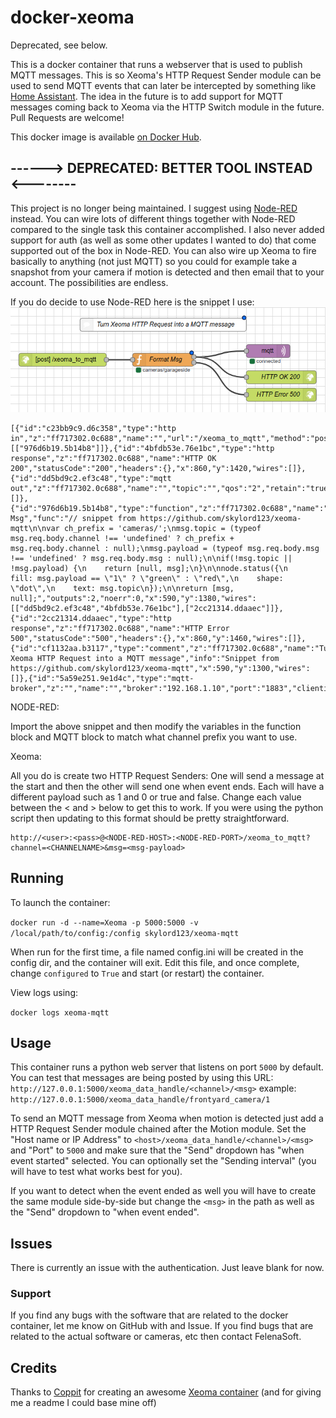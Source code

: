 # docker-xeoma

Deprecated, see below.

This is a docker container that runs a webserver that is used to publish MQTT messages. This is so Xeoma's HTTP Request Sender module can be used to send MQTT events that can later be intercepted by something like [Home Assistant](https://home-assistant.io/). The idea in the future is to add support for MQTT messages coming back to Xeoma via the HTTP Switch module in the future. Pull Requests are welcome!

This docker image is available [on Docker Hub](https://hub.docker.com/r/skylord123/xeoma-mqtt).

## ------> DEPRECATED: BETTER TOOL INSTEAD <--------

This project is no longer being maintained. I suggest using [Node-RED](https://nodered.org/) instead. You can wire lots of different things together with Node-RED compared to the single task this container accomplished. I also never added support for auth (as well as some other updates I wanted to do) that come supported out of the box in Node-RED. You can also wire up Xeoma to fire basically to anything (not just MQTT) so you could for example take a snapshot from your camera if motion is detected and then email that to your account. The possibilities are endless.

If you do decide to use Node-RED here is the snippet I use:
![Node-RED Xeoma MQTT Snapshot](xeoma-mqtt-snapshot.png)
```
[{"id":"c23bb9c9.d6c358","type":"http in","z":"ff717302.0c688","name":"","url":"/xeoma_to_mqtt","method":"post","upload":false,"swaggerDoc":"","x":360,"y":1380,"wires":[["976d6b19.5b14b8"]]},{"id":"4bfdb53e.76e1bc","type":"http response","z":"ff717302.0c688","name":"HTTP OK 200","statusCode":"200","headers":{},"x":860,"y":1420,"wires":[]},{"id":"dd5bd9c2.ef3c48","type":"mqtt out","z":"ff717302.0c688","name":"","topic":"","qos":"2","retain":"true","broker":"5a59e251.9e1d4c","x":830,"y":1360,"wires":[]},{"id":"976d6b19.5b14b8","type":"function","z":"ff717302.0c688","name":"Format Msg","func":"// snippet from https://github.com/skylord123/xeoma-mqtt\n\nvar ch_prefix = 'cameras/';\nmsg.topic = (typeof msg.req.body.channel !== 'undefined' ? ch_prefix + msg.req.body.channel : null);\nmsg.payload = (typeof msg.req.body.msg !== 'undefined' ? msg.req.body.msg : null);\n\nif(!msg.topic || !msg.payload) {\n    return [null, msg];\n}\n\nnode.status({\n    fill: msg.payload == \"1\" ? \"green\" : \"red\",\n    shape: \"dot\",\n    text: msg.topic\n});\n\nreturn [msg, null];","outputs":2,"noerr":0,"x":590,"y":1380,"wires":[["dd5bd9c2.ef3c48","4bfdb53e.76e1bc"],["2cc21314.ddaaec"]]},{"id":"2cc21314.ddaaec","type":"http response","z":"ff717302.0c688","name":"HTTP Error 500","statusCode":"500","headers":{},"x":860,"y":1460,"wires":[]},{"id":"cf1132aa.b3117","type":"comment","z":"ff717302.0c688","name":"Turn Xeoma HTTP Request into a MQTT message","info":"Snippet from https://github.com/skylord123/xeoma-mqtt","x":590,"y":1300,"wires":[]},{"id":"5a59e251.9e1d4c","type":"mqtt-broker","z":"","name":"","broker":"192.168.1.10","port":"1883","clientid":"","usetls":false,"compatmode":true,"keepalive":"60","cleansession":true,"birthTopic":"","birthQos":"0","birthPayload":"","willTopic":"","willQos":"0","willPayload":""}]
```
NODE-RED:

Import the above snippet and then modify the variables in the function block and MQTT block to match what channel prefix you want to use.

Xeoma:

All you do is create two HTTP Request Senders: One will send a message at the start and then the other will send one when event ends. Each will have a different payload such as 1 and 0 or true and false. Change each value between the < and > below to get this to work. If you were using the python script then updating to this format should be pretty straightforward.
```
http://<user>:<pass>@<NODE-RED-HOST>:<NODE-RED-PORT>/xeoma_to_mqtt?channel=<CHANNELNAME>&msg=<msg-payload>
```


## Running

To launch the container:

`docker run -d --name=Xeoma -p 5000:5000 -v /local/path/to/config:/config skylord123/xeoma-mqtt`

When run for the first time, a file named config.ini will be created in the config dir, and the container will exit. Edit this file, and once complete, change `configured` to `True` and start (or restart) the container.

View logs using:

`docker logs xeoma-mqtt`

## Usage

This container runs a python web server that listens on port `5000` by default. You can test that messages are being posted by using this URL:
`http://127.0.0.1:5000/xeoma_data_handle/<channel>/<msg>`
example:
`http://127.0.0.1:5000/xeoma_data_handle/frontyard_camera/1`

To send an MQTT message from Xeoma when motion is detected just add a HTTP Request Sender module chained after the Motion module. Set the "Host name or IP Address" to `<host>/xeoma_data_handle/<channel>/<msg>` and "Port" to `5000` and make sure that the "Send" dropdown has "when event started" selected. You can optionally set the "Sending interval" (you will have to test what works best for you).

If you want to detect when the event ended as well you will have to create the same module side-by-side but change the `<msg>` in the path as well as the "Send" dropdown to "when event ended".

## Issues

There is currently an issue with the authentication. Just leave blank for now.

### Support

If you find any bugs with the software that are related to the docker container, let me know on GitHub with and Issue. If you find bugs that are related to the actual software or cameras, etc then contact FelenaSoft.

## Credits

Thanks to [Coppit](https://github.com/coppit) for creating an awesome [Xeoma container](https://github.com/coppit/docker-xeoma) (and for giving me a readme I could base mine off)
